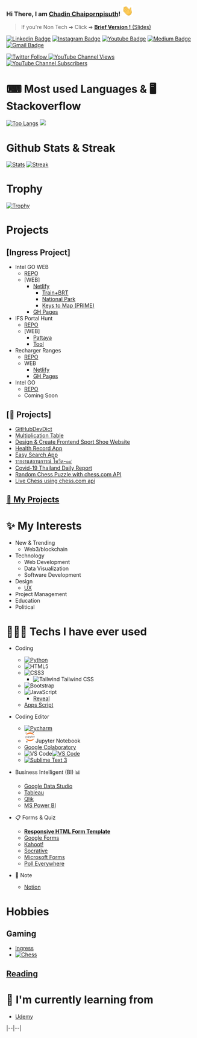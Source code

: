 ### Hi There, I am <a  href="https://chadinchaipornpisuth.web.app/">Chadin Chaipornpisuth</a>! <img  src="https://raw.githubusercontent.com/ABSphreak/ABSphreak/master/gifs/Hi.gif" width="30px">

> If you're Non Tech ➜ Click  ➜ [**Brief Version !** (Slides)](https://pinghuskar.github.io/PingHuskar)

[![Linkedin Badge](https://img.shields.io/badge/-ChadinChaipornpisuth-blue?style=flat-square&logo=Linkedin&logoColor=white&link=https://www.linkedin.com/in/chadin-chaipornpisuth-108529112/)](https://www.linkedin.com/in/chadin-chaipornpisuth-108529112/)
[![Instagram Badge](https://img.shields.io/badge/-PingHuskar-purple?style=flat-square&logo=instagram&logoColor=white&link=https://www.instagram.com/PingHuskar/)](https://www.instagram.com/PingHuskar)
[![Youtube Badge](https://img.shields.io/badge/-ChadinChaipornpisuth-darkred?style=flat-square&logo=youtube&logoColor=white&link=https://www.youtube.com/c/koolkanna)](https://www.youtube.com/channel/UCSd7AnX8-nRJj750iRmclLQ)
[![Medium Badge](https://img.shields.io/badge/-@ping47024-black?style=flat-square&labelColor=000000&logo=Medium&link=https://medium.com/@ping47024/)](https://medium.com/@ping47024)
[![Gmail Badge](https://img.shields.io/badge/-ping47024@gmail.com-c14438?style=flat-square&logo=Gmail&logoColor=white&link=mailto:ping47024@gmail.com)](mailto:ping47024@gmail.com)

<a href="https://twitter.com/pinghuskar"><img alt="Twitter Follow" src="https://img.shields.io/twitter/follow/pinghuskar?label=Twitter Followers&style=for-the-badge&logo=twitter&color=1DA1F2"> </a>
<a href="https://www.youtube.com/channel/UCSd7AnX8-nRJj750iRmclLQ">
  <img alt="YouTube Channel Views" src="https://img.shields.io/youtube/channel/views/UCSd7AnX8-nRJj750iRmclLQ?style=for-the-badge&logo=youtube&label=YOUTUBE VIEWS">
  <img alt="YouTube Channel Subscribers" src="https://img.shields.io/youtube/channel/subscribers/UCSd7AnX8-nRJj750iRmclLQ?style=for-the-badge&logo=youtube&label=YOUTUBE subscribers">
</a>
# ⌨ Most used Languages & 🖥 Stackoverflow
[![Top Langs](https://github-readme-stats.vercel.app/api/top-langs/?username=pinghuskar&layout=compact&theme=tokyonight&langs_count=10)](https://github.com/anuraghazra/github-readme-stats)
<a href="https://stackoverflow.com/users/story/13237580"><img src="https://github-readme-stackoverflow.vercel.app/?userID=13237580&theme=dark" height="250"></a>
# Github Stats & Streak
[![Stats](https://github-readme-stats.vercel.app/api?username=PingHuskar&show_icons=true&theme=radical&include_all_commits=true)](#)
[![Streak](https://github-readme-streak-stats.herokuapp.com?user=pinghuskar&theme=tokyonight&hide_border=true&date_format=j%20M%5B%20Y%5D)](https://git.io/streak-stats)
# Trophy
[![Trophy](https://github-profile-trophy.vercel.app/?username=pinghuskar&column=4&no-frame=true)](#)

# Projects

## [Ingress Project]
- Intel GO WEB
  - [REPO](https://github.com/PingHuskar/Intel-GO-Web)
  - [WEB]
    - [Netlify](https://lustrous-muffin-830396.netlify.app/)
      - [Train+BRT](https://lustrous-muffin-830396.netlify.app/train)
      - [National Park](https://lustrous-muffin-830396.netlify.app/nationalpark)
      - [Keys to Map (PRIME)](https://lustrous-muffin-830396.netlify.app/keystomap/)
    - [GH Pages](https://pinghuskar.github.io/Intel-GO-Web/)
- IFS Portal Hunt
  - [REPO](https://github.com/PingHuskar/IFS-Portal-Hunt)
  - [WEB]
    - [Pattaya](https://elaborate-alpaca-cd5c16.netlify.app/pattaya/)
    - [Tool](https://elaborate-alpaca-cd5c16.netlify.app/tool/)
- Recharger Ranges
  - [REPO](https://github.com/PingHuskar/recharger-ranges)
  - WEB
    - [Netlify](https://singular-pasca-eac71d.netlify.app/)
    - [GH Pages](https://pinghuskar.github.io/recharger-ranges/)
- Intel GO
  - [REPO](https://github.com/PingHuskar/Intel-GO)
  - Coming Soon

## [📌 Projects]
- [GitHubDevDict](https://tangerine-paletas-ecdc4f.netlify.app/)
- [Multiplication Table](https://stunning-profiterole-6552d2.netlify.app/)
- [Design & Create Frontend Sport Shoe Website](https://pinghuskar.github.io/Kipchumba/slide/)
- [Health Record App](https://pinghuskar.github.io/health-record-app/)
- [Easy Search App](https://pinghuskar.github.io/easy-search-app/)
- [รายงานสถานการณ์ โควิด-๑๙](https://zippy-pudding-8ec797.netlify.app/)
- [Covid-19 Thailand Daily Report](https://codepen.io/chadin-chaipornpisuth/full/mdpjVap)
- [Random Chess Puzzle with chess.com API](https://codepen.io/chadin-chaipornpisuth/full/RwxYNEg)
- [Live Chess using chess.com api](https://pinghuskar.github.io/LiveChess/)
<!-- - [Random Technology Quote App](https://splendid-piroshki-c6c01e.netlify.app/) -->
## [👀 My Projects](https://chadinchaipornpisuth.web.app/#/portfolio)

# ✨ My Interests
- New & Trending
  - Web3/blockchain
- Technology
  - Web Development
  - Data Visualization
  - Software Development
- Design
  - [UX](https://www.9experttraining.com/articles/ux-design-ux-design-คืออะไร)
- Project Management
- Education
- Political

# 👩🏻‍💻 Techs I have ever used
- Coding
  - [![Python](https://img.shields.io/badge/-Python-3776AB?style=flat-square&logo=python&logoColor=ffffff)](https://www.python.org/)
  - ![HTML5](https://img.shields.io/badge/-HTML5-E34F26?style=flat-square&logo=html5&logoColor=white)
  - ![CSS3](https://img.shields.io/badge/-CSS3-1572B6?style=flat-square&logo=css3)
    - ![Tailwind](https://tailwindcss.com/favicons/favicon-32x32.png) Tailwind CSS
  - ![Bootstrap](https://img.shields.io/badge/-Bootstrap-563D7C?style=flat-square&logo=bootstrap)
  - ![JavaScript](https://img.shields.io/badge/-JavaScript-black?style=flat-square&logo=javascript)
    - [Reveal](https://revealjs.com/)
  - [Apps Script](https://developers.google.com/apps-script)

- Coding Editor
  - [![Pycharm](https://img.shields.io/badge/IDE-PyCharm-yellow?style=flat-square&logo=JetBrains)](https://www.jetbrains.com/pycharm/)
  - <img title="Jupyter Notebook" alt="Jupyter" width="30px" src="https://raw.githubusercontent.com/github/explore/master/topics/jupyter-notebook/jupyter-notebook.png">Jupyter Notebook
  - [Google Colaboratory](https://colab.research.google.com/notebooks/intro.ipynb#recent=true)
  - <img title="VS Code" alt="VS Code" width="30px" src="https://img.icons8.com/fluent/48/000000/visual-studio-code-2019.png">[![VS Code](https://img.shields.io/badge/IDE-VSCode-%23007ACC?style=flat-square&logo=Visual-studio-code)](https://code.visualstudio.com/)
  - [![Sublime Text 3](https://www.sublimetext.com/favicon.ico)](https://www.sublimetext.com)

- Business Intelligent (BI) :bar_chart:
  - [Google Data Studio](http://datastudio.google.com/)
  - [Tableau](https://www.tableau.com/)
  - [Qlik](https://www.qlik.com/us/)
  - [MS Power BI](https://powerbi.microsoft.com/en/)
  
- 📋 Forms & Quiz
  - [**Responsive HTML Form Template**](https://pinghuskar.github.io/html-form-template/)
  - [Google Forms](http://forms.google.com/)
  - [Kahoot!](https://kahoot.com/)
  - [Socrative](https://www.socrative.com/)
  - [Microsoft Forms](http://forms.microsoft.com/)
  - [Poll Everywhere](https://www.polleverywhere.com/pollev)

- 📝 Note
  - [Notion](https://www.notion.so/)

# Hobbies
## Gaming
- [Ingress](https://ingress.com/)
- [![Chess](https://www.chess.com/bundles/web/favicons/favicon-32x32.c2a8280d.png)](https://www.chess.com/member/pinghuskar)
## [Reading](https://www.goodreads.com/user/show/23354440-chadin-chaipornpisuth)
<!-- - []()
- []()
- []() -->

# 📖 I'm currently learning from
- [Udemy](https://www.udemy.com/)
<!-- - [Pluralsight](https://app.pluralsight.com/profile/chadin-chaipornpisut) -->
<!-- - [FutureLearn](https://www.futurelearn.com/profiles/16106318) -->
<!-- - [DataCamp](https://www.datacamp.com/profile/PingHuskar) -->
<!-- - [Coursera](https://www.coursera.org/user/f5ffae4750f1829b1225bb4d728c619c) -->
<!-- - [Packt](https://courses.packtpub.com/) -->

|--|--|
